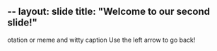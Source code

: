 --
layout: slide
title: "Welcome to our second slide!"
---
otation or meme and witty caption
Use the left arrow to go back!
